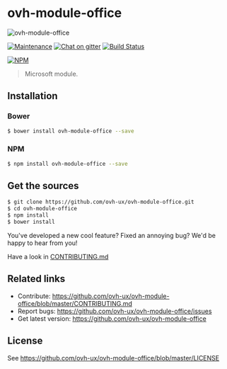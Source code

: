 # ovh-module-office

![ovh-module-office](https://user-images.githubusercontent.com/3379410/27423240-3f944bc4-5731-11e7-87bb-3ff603aff8a7.png)

[![Maintenance](https://img.shields.io/maintenance/yes/2017.svg)]() [![Chat on gitter](https://img.shields.io/gitter/room/ovh/ux.svg)](https://gitter.im/ovh/ux) [![Build Status](https://travis-ci.org/ovh-ux/ovh-module-office.svg)](https://travis-ci.org/ovh-ux/ovh-module-office)

[![NPM](https://nodei.co/npm/ovh-module-office.png?downloads=true&downloadRank=true&stars=true)](https://nodei.co/npm/ovh-module-office/)

> Microsoft module.

## Installation

### Bower

```sh
$ bower install ovh-module-office --save
```

### NPM

```sh
$ npm install ovh-module-office --save
```

## Get the sources

```sh
$ git clone https://github.com/ovh-ux/ovh-module-office.git
$ cd ovh-module-office
$ npm install
$ bower install
```

You've developed a new cool feature? Fixed an annoying bug? We'd be happy
to hear from you!

Have a look in [CONTRIBUTING.md](https://github.com/ovh-ux/ovh-module-office/blob/master/CONTRIBUTING.md)

## Related links

* Contribute: https://github.com/ovh-ux/ovh-module-office/blob/master/CONTRIBUTING.md
* Report bugs: https://github.com/ovh-ux/ovh-module-office/issues
* Get latest version: https://github.com/ovh-ux/ovh-module-office

## License

See https://github.com/ovh-ux/ovh-module-office/blob/master/LICENSE
